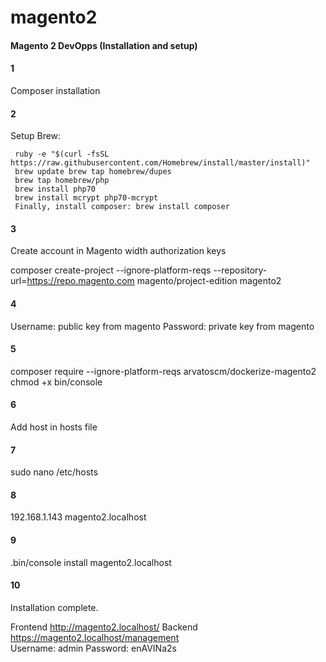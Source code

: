 # magento2

 #### Magento 2 DevOpps (Installation and setup)
 
 #### 1
 Composer installation
 
 #### 2
 Setup Brew: 
 ```
  ruby -e "$(curl -fsSL https://raw.githubusercontent.com/Homebrew/install/master/install)"  
  brew update brew tap homebrew/dupes  
  brew tap homebrew/php     
  brew install php70   
  brew install mcrypt php70-mcrypt   
  Finally, install composer: brew install composer  
  ```
#### 3 
Create account in Magento width authorization keys  

  composer create-project --ignore-platform-reqs --repository-url=https://repo.magento.com magento/project-edition magento2
#### 4
  Username: public key from magento Password: private key from magento
#### 5
 composer require --ignore-platform-reqs arvatoscm/dockerize-magento2 chmod +x bin/console
#### 6
 Add host in hosts file
#### 7
 sudo nano /etc/hosts
#### 8
 192.168.1.143 magento2.localhost
#### 9
 .bin/console install magento2.localhost
#### 10
 Installation complete.
 
 Frontend http://magento2.localhost/ Backend https://magento2.localhost/management   
 Username: admin Password: enAVINa2s